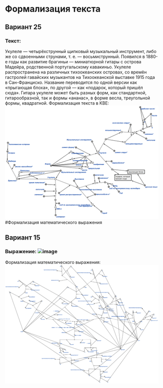 # Формализация текста 
## Вариант 25
### Текст:
  Укулеле — четырёхструнный щипковый музыкальный инструмент, либо же со сдвоенными
струнами, т. е. — восьмиструнный. Появился в 1880-е годы как развитие брагиньи —
миниатюрной гитары с острова Мадейра, родственной португальскому кавакиньо. Укулеле
распространена на различных тихоокеанских островах, со времён гастролей гавайских
музыкантов на Тихоокеанской выставке 1915 года в Сан-Франциско. Название переводится по
одной версии как «прыгающая блоха», по другой — как «подарок, который пришёл сюда».
Гитара укулеле может быть разных форм, как стандартной, гитарообразной, так и формы
«ананас», в форме весла, треугольной формы, квадратной.
  Формализация текста в KBE: 
  ![Укулеле](img/text.png)
  #Формализация математического выражения
  ## Вариант 15
  ### Выражение: ![image](https://github.com/user-attachments/assets/8b363c93-80d6-4f01-a215-92d3276daaf6)
  Формализация математического выражения: ![мат формула](img/math.png)
